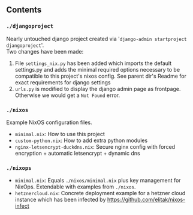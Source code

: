 ## Contents

### `./djangoproject`
Nearly untouched django project created via '`django-admin startproject djangoproject`'.  
Two changes have been made:
1. File `settings_nix.py` has been added which imports the default settings.py and adds the minimal required options necessary to be compatible to this project's nixos config. See parent dir's Readme for exact requirements for django settings
2. `urls.py` is modified to display the django admin page as frontpage. Otherwise we would get a `Not Found` error.

### `./nixos`
Example NixOS configuration files.
  - `minimal.nix`: How to use this project
  - `custom-python.nix`: How to add extra python modules
  - `nginx-letsencrypt-duckdns.nix`: Secure nginx config with forced encryption + automatic letsencrypt + dynamic dns

### `./nixops`  
  - `minimal.nix`: Equals `./nixos/minimal.nix` plus key management for NixOps. Extendable with examples from `./nixos`.
  - `hetznercloud.nix`: Concrete deployment example for a hetzner cloud instance which has been infected by https://github.com/elitak/nixos-infect